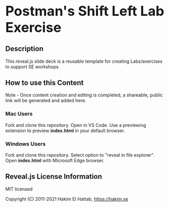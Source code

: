 <h1 style="font-size: 3em;">
  Postman's Shift Left Lab Exercise
</h1>

## Description
This reveal.js slide deck is a reusable template for creating Labs/exercises to support SE workshops

## How to use this Content
Note - Once content creation and editing is completed, a shareable, public link will be generated and added here. 

### Mac Users
Fork and clone this repository. Open in VS Code. Use a previewing extension to preview <strong>index.html</strong> in your default browser. 
### Windows Users
Fork and clone this repository. Select option to "reveal in file explorer". Open <strong>index.html</strong> with Microsoft Edge browser.

<!-- ## Mind Map to Generate Ideas and Direction
![Training and Enablement Ideas](https://user-images.githubusercontent.com/60015240/136083390-779eaaf3-8dba-4c77-894d-4ef7367f9c30.jpg) -->

## Reveal.js License Information

MIT licensed

Copyright (C) 2011-2021 Hakim El Hattab, https://hakim.se

